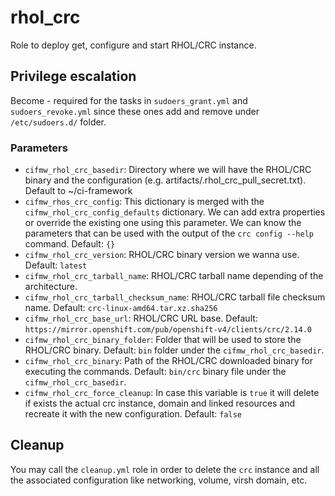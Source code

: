 # rhol_crc

Role to deploy get, configure and start RHOL/CRC instance.

## Privilege escalation

Become - required for the tasks in `sudoers_grant.yml` and `sudoers_revoke.yml` since these ones add and remove under `/etc/sudoers.d/` folder.

### Parameters

* `cifmw_rhol_crc_basedir`: Directory where we will have the RHOL/CRC binary and the configuration (e.g. artifacts/.rhol_crc_pull_secret.txt). Default to ~/ci-framework
* `cifmw_rhos_crc_config`: This dictionary is merged with the `cifmw_rhol_crc_config_defaults` dictionary. We can add extra properties or override the existing one using this parameter. We can know the parameters that can be used with the output of the `crc config --help` command. Default: `{}`
* `cifmw_rhol_crc_version`: RHOL/CRC binary version we wanna use. Default: `latest`
* `cifmw_rhol_crc_tarball_name`: RHOL/CRC tarball name depending of the architecture.
* `cifmw_rhol_crc_tarball_checksum_name`: RHOL/CRC tarball file checksum name. Default: `crc-linux-amd64.tar.xz.sha256`
* `cifmw_rhol_crc_base_url`: RHOL/CRC URL base. Default: `https://mirror.openshift.com/pub/openshift-v4/clients/crc/2.14.0`
* `cifmw_rhol_crc_binary_folder`: Folder that will be used to store the RHOL/CRC binary. Default: `bin` folder under the `cifmw_rhol_crc_basedir`.
* `cifmw_rhol_crc_binary`: Path of the RHOL/CRC downloaded binary for executing the commands. Default: `bin/crc` binary file under the `cifmw_rhol_crc_basedir`.
* `cifmw_rhol_crc_force_cleanup`: In case this variable is `true` it will delete if exists the actual crc instance, domain and linked resources and recreate it with the new configuration. Default: `false`


## Cleanup

You may call the `cleanup.yml` role in order to delete the `crc` instance and all the associated configuration like networking, volume, virsh domain, etc.
